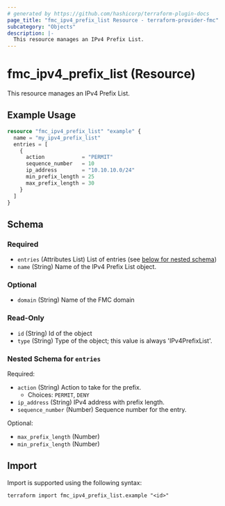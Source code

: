 ```yaml
---
# generated by https://github.com/hashicorp/terraform-plugin-docs
page_title: "fmc_ipv4_prefix_list Resource - terraform-provider-fmc"
subcategory: "Objects"
description: |-
  This resource manages an IPv4 Prefix List.
---
```


# fmc_ipv4_prefix_list (Resource)

This resource manages an IPv4 Prefix List.

## Example Usage

```terraform
resource "fmc_ipv4_prefix_list" "example" {
  name = "my_ipv4_prefix_list"
  entries = [
    {
      action            = "PERMIT"
      sequence_number   = 10
      ip_address        = "10.10.10.0/24"
      min_prefix_length = 25
      max_prefix_length = 30
    }
  ]
}
```

<!-- schema generated by tfplugindocs -->
## Schema

### Required

- `entries` (Attributes List) List of entries (see [below for nested schema](#nestedatt--entries))
- `name` (String) Name of the IPv4 Prefix List object.

### Optional

- `domain` (String) Name of the FMC domain

### Read-Only

- `id` (String) Id of the object
- `type` (String) Type of the object; this value is always 'IPv4PrefixList'.

<a id="nestedatt--entries"></a>
### Nested Schema for `entries`

Required:

- `action` (String) Action to take for the prefix.
  - Choices: `PERMIT`, `DENY`
- `ip_address` (String) IPv4 address with prefix length.
- `sequence_number` (Number) Sequence number for the entry.

Optional:

- `max_prefix_length` (Number)
- `min_prefix_length` (Number)

## Import

Import is supported using the following syntax:

```shell
terraform import fmc_ipv4_prefix_list.example "<id>"
```
